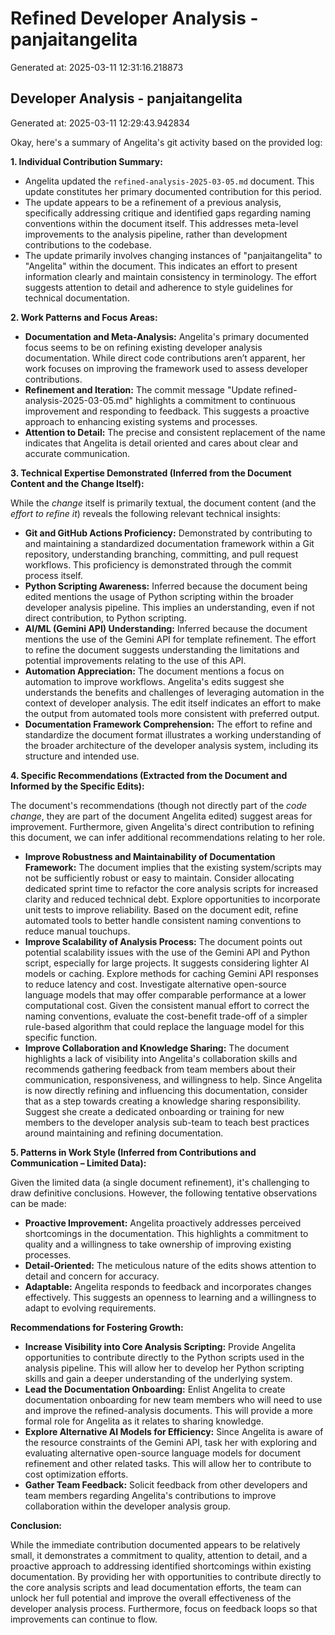 # Refined Developer Analysis - panjaitangelita
Generated at: 2025-03-11 12:31:16.218873

## Developer Analysis - panjaitangelita
Generated at: 2025-03-11 12:29:43.942834

Okay, here's a summary of Angelita's git activity based on the provided log:

**1. Individual Contribution Summary:**

*   Angelita updated the `refined-analysis-2025-03-05.md` document.  This update constitutes her primary documented contribution for this period.
*   The update appears to be a refinement of a previous analysis, specifically addressing critique and identified gaps regarding naming conventions within the document itself. This addresses meta-level improvements to the analysis pipeline, rather than development contributions to the codebase.
*   The update primarily involves changing instances of "panjaitangelita" to "Angelita" within the document. This indicates an effort to present information clearly and maintain consistency in terminology. The effort suggests attention to detail and adherence to style guidelines for technical documentation.

**2. Work Patterns and Focus Areas:**

*   **Documentation and Meta-Analysis:** Angelita's primary documented focus seems to be on refining existing developer analysis documentation. While direct code contributions aren’t apparent, her work focuses on improving the framework used to assess developer contributions.
*   **Refinement and Iteration:** The commit message "Update refined-analysis-2025-03-05.md" highlights a commitment to continuous improvement and responding to feedback. This suggests a proactive approach to enhancing existing systems and processes.
*   **Attention to Detail:** The precise and consistent replacement of the name indicates that Angelita is detail oriented and cares about clear and accurate communication.

**3. Technical Expertise Demonstrated (Inferred from the Document Content and the Change Itself):**

While the *change* itself is primarily textual, the document content (and the *effort to refine it*) reveals the following relevant technical insights:

*   **Git and GitHub Actions Proficiency:** Demonstrated by contributing to and maintaining a standardized documentation framework within a Git repository, understanding branching, committing, and pull request workflows. This proficiency is demonstrated through the commit process itself.
*   **Python Scripting Awareness:** Inferred because the document being edited mentions the usage of Python scripting within the broader developer analysis pipeline. This implies an understanding, even if not direct contribution, to Python scripting.
*   **AI/ML (Gemini API) Understanding:** Inferred because the document mentions the use of the Gemini API for template refinement. The effort to refine the document suggests understanding the limitations and potential improvements relating to the use of this API.
*   **Automation Appreciation:**  The document mentions a focus on automation to improve workflows.  Angelita's edits suggest she understands the benefits and challenges of leveraging automation in the context of developer analysis. The edit itself indicates an effort to make the output from automated tools more consistent with preferred output.
*   **Documentation Framework Comprehension:** The effort to refine and standardize the document format illustrates a working understanding of the broader architecture of the developer analysis system, including its structure and intended use.

**4. Specific Recommendations (Extracted from the Document and Informed by the Specific Edits):**

The document's recommendations (though not directly part of the *code change*, they are part of the document Angelita edited) suggest areas for improvement. Furthermore, given Angelita's direct contribution to refining this document, we can infer additional recommendations relating to her role.

*   **Improve Robustness and Maintainability of Documentation Framework:** The document implies that the existing system/scripts may not be sufficiently robust or easy to maintain.  Consider allocating dedicated sprint time to refactor the core analysis scripts for increased clarity and reduced technical debt. Explore opportunities to incorporate unit tests to improve reliability. Based on the document edit, refine automated tools to better handle consistent naming conventions to reduce manual touchups.
*   **Improve Scalability of Analysis Process:** The document points out potential scalability issues with the use of the Gemini API and Python script, especially for large projects. It suggests considering lighter AI models or caching. Explore methods for caching Gemini API responses to reduce latency and cost. Investigate alternative open-source language models that may offer comparable performance at a lower computational cost. Given the consistent manual effort to correct the naming conventions, evaluate the cost-benefit trade-off of a simpler rule-based algorithm that could replace the language model for this specific function.
*   **Improve Collaboration and Knowledge Sharing:** The document highlights a lack of visibility into Angelita's collaboration skills and recommends gathering feedback from team members about their communication, responsiveness, and willingness to help. Since Angelita is now directly refining and influencing this documentation, consider that as a step towards creating a knowledge sharing responsibility. Suggest she create a dedicated onboarding or training for new members to the developer analysis sub-team to teach best practices around maintaining and refining documentation.

**5. Patterns in Work Style (Inferred from Contributions and Communication – Limited Data):**

Given the limited data (a single document refinement), it's challenging to draw definitive conclusions. However, the following tentative observations can be made:

*   **Proactive Improvement:** Angelita proactively addresses perceived shortcomings in the documentation. This highlights a commitment to quality and a willingness to take ownership of improving existing processes.
*   **Detail-Oriented:** The meticulous nature of the edits shows attention to detail and concern for accuracy.
*   **Adaptable:** Angelita responds to feedback and incorporates changes effectively. This suggests an openness to learning and a willingness to adapt to evolving requirements.

**Recommendations for Fostering Growth:**

*   **Increase Visibility into Core Analysis Scripting:**  Provide Angelita opportunities to contribute directly to the Python scripts used in the analysis pipeline. This will allow her to develop her Python scripting skills and gain a deeper understanding of the underlying system.
*   **Lead the Documentation Onboarding:** Enlist Angelita to create documentation onboarding for new team members who will need to use and improve the refined-analysis documents. This will provide a more formal role for Angelita as it relates to sharing knowledge.
*   **Explore Alternative AI Models for Efficiency:** Since Angelita is aware of the resource constraints of the Gemini API, task her with exploring and evaluating alternative open-source language models for document refinement and other related tasks. This will allow her to contribute to cost optimization efforts.
*   **Gather Team Feedback:** Solicit feedback from other developers and team members regarding Angelita's contributions to improve collaboration within the developer analysis group.

**Conclusion:**

While the immediate contribution documented appears to be relatively small, it demonstrates a commitment to quality, attention to detail, and a proactive approach to addressing identified shortcomings within existing documentation. By providing her with opportunities to contribute directly to the core analysis scripts and lead documentation efforts, the team can unlock her full potential and improve the overall effectiveness of the developer analysis process. Furthermore, focus on feedback loops so that improvements can continue to flow.
